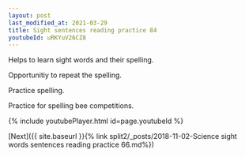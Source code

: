 ```yaml
---
layout: post
last_modified_at: 2021-03-29
title: Sight sentences reading practice 84
youtubeId: uRKYuV26CZ8
---
```

 
 
Helps to learn sight words and their spelling.

Opportunitiy to repeat the spelling. 

Practice spelling. 
 
Practice for spelling bee competitions. 
 
{% include youtubePlayer.html id=page.youtubeId %}
 
 

[Next]({{ site.baseurl }}{% link  split2/_posts/2018-11-02-Science sight words sentences reading practice 66.md%})
 
